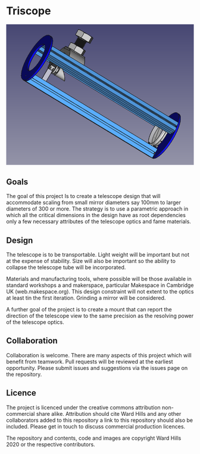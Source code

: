 # Triscope

![Triscope](https://github.com/albioninnovate/triscope/blob/master/Screenshot%202020-10-31%20at%2011.09.59.png)

## Goals
The goal of this project Is to create a telescope design that will accommodate scaling from small mirror diameters say 100mm to larger diameters of 300 or more.  The strategy is to use a parametric approach in which all the critical dimensions in the design have as root dependencies only a few necessary attributes of the telescope optics and fame materials.

## Design
The telescope is to be transportable. Light weight will be important but not at the expense of stability.  Size will also be important so the ability to collapse the telescope tube will be incorporated.  

Materials and manufacturing tools, where possible will be those available in standard workshops a and makerspace, particular Makespace in Cambridge UK (web.makespace.org).  This design constraint will not extent to the optics at least tin the first iteration.  Grinding a mirror will be considered. 

A further goal of the project is to create a mount that can report the direction of the telescope view to the same precision as the resolving power of the telescope optics. 

## Collaboration
Collaboration is welcome.  There are many aspects of this project which will benefit from teamwork.  Pull requests will be reviewed at the earliest opportunity. Please submit issues and suggestions via the issues page on the repository. 

## Licence
The project is licenced under the creative commons attribution non-commercial share alike.  Attribution should cite Ward Hills and any other collaborators added to this repository a link to this repository should also be included. Please get in touch to discuss commercial production licences. 

The repository and contents, code and images are copyright Ward Hills 2020 or the respective contributors.  
